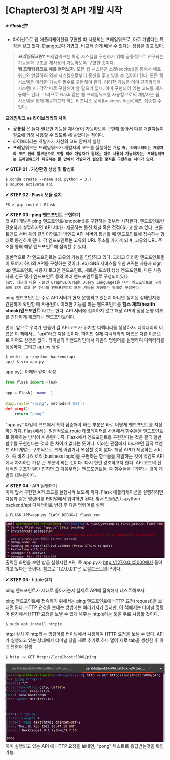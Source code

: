 # [Chapter03] 첫 API 개발 시작

##### ※ Flask란?
- 파이썬으로 웹 애플리케이션을 구현할 때 사용되는 프레임워크로, 아주 가볍다는 특징을 갖고 있다. Django보다 가볍고, 비교적 쉽게 배울 수 있다는 장점을 갖고 있다. 

> ___프레임워크란?___
> 프레임워크는 특정 시스템을 구현하기 위해 공통적으로 요구되는 기능들과 구조를 재사용이 가능하도록 구햔한 것이다. 
> <br>__웹 프레임워크로 예를 들어보자.__ 
>  모든 웹 시스템은 소켓(socket)을 통해서 네트워크와 연결하여 외부 시스템으로부터 통신을 주고 받을 수 있어야 한다. 모든 웹 시스템은 이러한 기능을 필수로 구현해야 한다. 이러한 기능은 이미 규격화되어 시스템마다 각각 따로 구현해야 할 필요가 없다. 이미 구현되어 있는 코드를 재사용해도 된다. 그러므로 Flask 같은 웹 프레임워크를 사용함으로써 개발자는 웹 시스템을 통해 제공하고자 하는 비즈니스 로직(business logic)에만 집중할 수 있다. 

__프레임워크 vs 라이브러리의 차이__
- __공통점__ 은 둘다 필요한 기능을 재사용이 가능하도록 구현해 놓아서 다른 개발자들이 필요에 의해 사용할 수 있도록 해 놓았다는 점이다. 
- 라이브러리는 개발자가 자신의 코드 안에서 실행
- 프레임워크는 프레임워크가 개발자의 코드를 실행하는 개념
__`즉, 라이브러리는 개발자의 코드 안에 일부분으로 포함 되어 개발자가 원하는 대로 사용이 가능하지만, 프레임워크는 프레임워크가 제공하는 틀 안에서 개발자가 필요한 로직을 구현하는 차이가 있다.`__

__&#10004; STEP 01 : 가상환경 생성 및 활성화__ <br>
```
$ conda create --name api python = 3.7
$ source activate api
```

__&#10004; STEP 02 : Flask 모듈 설치__<br>
```
PS > pip install Flask
```

__&#10004; STEP 03 : ping 엔드포인트 구현하기__ <br>
첫 API 개발은 ping 엔드포인트(endpoint)를 구현하는 것부터 시작한다. 엔드포인트란 단순하게 설명하자면 API 서버가 제공하는 통신 채널 혹은 접점이라고 할 수 있다. 프론트엔드 서버 등의 클라이언트가 백엔드 API 서버와 통신할 때 엔드포인트에 접속하는 형태로 통신하게 된다. 각 엔드포인트는 고유의 URL 주소를 가지게 되며, 고유의 URL 주소를 통해 해당 엔드포인트에 접속할 수 있다.

일반적으로  각 엔드포인트는 고유의 기능을 담담하고 있다. 그리고 이러한 엔드포인트들이 모여서 하나의 API를 구성하는 것이다. 
ex) SNS 서비스를 위한 API는 사용자 sign up 엔드포인트, 사용자 로그인 엔드포인트, 새로운 포스팅 생성 엔드포인트, 다른 사용자와 친구 맺기 엔드포인트 등의 여러 엔드포인트들로 구성되어있다. <br>
`but, 최근에 나온 기술인 GraphQL(Graph Query Language)은 여러 엔드포인트로 구성되어 있지 않고 단 하나의 엔드포인트로 모든 기능을 제공하는 형태로 구성된다. `

ping 엔드포인트는 주로 API 서버가 현재 운행되고 있는지 아니면 정지된 상태인지를 간단하게 확인할 때 사용된다. 이러한 기능을 하는 엔드포인트를 __헬스 체크(health check)엔드포인트__ 라고도 한다. API 서버에 접속하지 않고 해당 API의 정상 운행 여부를 간단하게 체크하는 엔드포인트이다. <br>

먼저, 앞으로 우리가 만들어 갈 API 코드가 위치할 디렉터리를 생성하자. 디렉터리의 이름은 이 책에서는 "api"라고 지을 것이다. 하지만 실제 디렉터리의 이름은 다른 이름으로 지어도 상관은 없다. 터미널의 커맨드라인에서 다음의 명령어를 실행하여 디렉터리를 생성하자. 그리고 api.py 생성
```
$ mkdir -p ~/python-backend/api
api/ $ vim app.py
```
app.py는 아래와 같이 작성
```python
from flask import Flask

app = Flask(__name__)

@app.route("/ping", methods=['GET])
def ping():
    return "pong"

```
"app.py" 파일의 코드에서 특히 집중해야 하는 부분은 바로 어떻게 엔드포인트를 지정하는가다. Flask에서는 일반적으로 route 데코레이터를 사용해서 함수들을 엔드포인트로 등록하는 방식이 사용된다. 즉, Flask에서 엔드포인트를 구현한다는 것은 결국 일반 함수를 구현한다는 것과 큰 차이가 없다는 뜻이다. 이러한 관점에서 바라보면 결국 백엔드 API 개발도 구조적으로 크게 어렵거나 복잡할 것이 없다. 해당 API가 제공하는 서비스, 즉 비즈니스 로직(business logic)을 구현하는 함수들을 개발하는 것이 백엔드 API에서 차지하는 가장 큰 부분이 되는 것이다. 다시 한번 강조하고자 한다. API 코드의 전체적인 구조가 일단 잡히면 그 다음부터는 엔드포인트들, 즉 함수들을 구현하는 것이 개발의 대부분이다.<br>

__&#10004; STEP 04 :__ API 실행하기 <br>
이제 앞서 구현한 API 코드를 실행시켜 보도록 하자. Flask 애플리케이션을 실행하려면 다음과 같은 명령어를 터미널에서 입력하면 된다. 앞서 만들었던 ~python-backend/api 디렉터리로 변경 후 다음 명령어를 실행

```
$ FLASK_APP=app.py FLASK_DEBUG=1 flask run
```
![](img/ch3-1.png)
출력된 화면을 보면 방금 실행시킨 API, 즉 app.py가 http://127.0.0.1:5000에서 돌아가고 있다는 뜻이다. 참고로 "127.0.0.1"은 로컬호스트의 IP이다. 

__&#10004; STEP 05 :__ httpie설치 <br>

ping 엔드포인트가 제대로 돌아가는지 실제로 API에 접속해서 테스트해보자. <br>

ping 엔드포인트에 접속하기 위해서는 ping 엔드포인트에 HTTP 요청(request)을 보내면 된다. HTTP 요청을 보내는 방법에는 여러가지가 있지만, 이 책에서는 터미널 명령어 환경에서 HTTP 요청을 보낼 수 있게 해주는 httpie라는 툴을 주로 사용할 것이다. 
```
$ sudo apt install httpie
```
httpi 설치 후 http라는 명령어를 터미널에서 사용하여 HTTP 요청을 보낼 수 있다. API가 실행되고 있는 상태에서 터미널 창을 새로 추가로 하나 열어 새로 tab을 생성한 후 아래 명령어 실행
```
$ http -v GET http://localhost:5000/ping
```
![](img/ch3-2.png)
이미 실행되고 있는 API 에 HTTP 요청을 보내면, "pong" 텍스트로 응답받는것을 확인 가능. 

